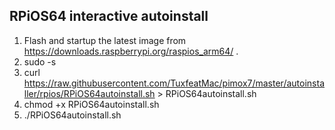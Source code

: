 RPiOS64 interactive autoinstall
---
1. Flash and startup the latest image from https://downloads.raspberrypi.org/raspios_arm64/ .
2. sudo -s
3. curl https://raw.githubusercontent.com/TuxfeatMac/pimox7/master/autoinstaller/rpios/RPiOS64autoinstall.sh > RPiOS64autoinstall.sh
4. chmod +x RPiOS64autoinstall.sh
5. ./RPiOS64autoinstall.sh
